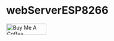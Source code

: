 # webServerESP8266
<a href="https://www.buymeacoffee.com/alexandrlyachov" target="_blank"><img src="https://cdn.buymeacoffee.com/buttons/v2/default-blue.png" alt="Buy Me A Coffee" style="height: 30px !important;width: 108px !important;" ></a>
